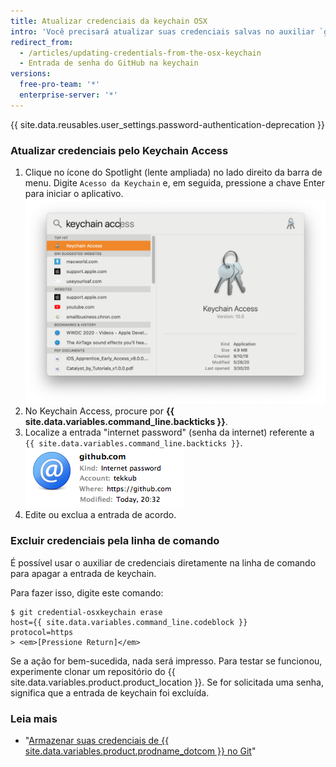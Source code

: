 ```yaml
---
title: Atualizar credenciais da keychain OSX
intro: 'Você precisará atualizar suas credenciais salvas no auxiliar `git-credential-osxkeychain` se você alterar seu nome de usuário, senha ou token de acesso pessoal no {{ site.data.variables.product.product_name }}.'
redirect_from:
  - /articles/updating-credentials-from-the-osx-keychain
  - Entrada de senha do GitHub na keychain
versions:
  free-pro-team: '*'
  enterprise-server: '*'
---
```


{{ site.data.reusables.user_settings.password-authentication-deprecation }}

### Atualizar credenciais pelo Keychain Access

1. Clique no ícone do Spotlight (lente ampliada) no lado direito da barra de menu. Digite `Acesso da Keychain` e, em seguida, pressione a chave Enter para iniciar o aplicativo. ![Barra de pesquisa do Spotlight](/assets/images/help/setup/keychain-access.png)
2. No Keychain Access, procure por **{{ site.data.variables.command_line.backticks }}**.
3. Localize a entrada "internet password" (senha da internet) referente a `{{ site.data.variables.command_line.backticks }}`. ![Entrada de senha do GitHub na keychain](/assets/images/help/setup/keychain-entry.png)
4. Edite ou exclua a entrada de acordo.

### Excluir credenciais pela linha de comando

É possível usar o auxiliar de credenciais diretamente na linha de comando para apagar a entrada de keychain.

Para fazer isso, digite este comando:

```shell
$ git credential-osxkeychain erase
host={{ site.data.variables.command_line.codeblock }}
protocol=https
> <em>[Pressione Return]</em>
```

Se a ação for bem-sucedida, nada será impresso. Para testar se funcionou, experimente clonar um repositório do {{ site.data.variables.product.product_location }}. Se for solicitada uma senha, significa que a entrada de keychain foi excluída.

### Leia mais

- "[Armazenar suas credenciais de {{ site.data.variables.product.prodname_dotcom }} no Git](/github/using-git/caching-your-github-credentials-in-git/)"
